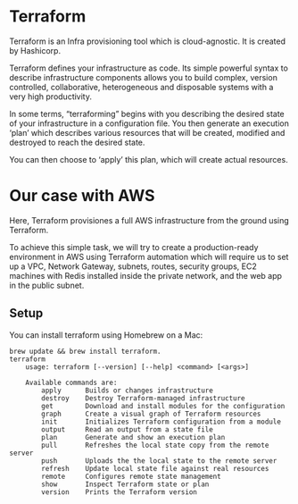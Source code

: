 # Terraform 

Terraform is an Infra provisioning tool which is cloud-agnostic. 
It is created by Hashicorp. 

Terraform defines your infrastructure as code. 
Its simple powerful syntax to describe infrastructure components 
allows you to build complex, version controlled, 
collaborative, heterogeneous and disposable systems with a very high productivity.

In some terms, “terraforming” begins with you describing the desired state of your infrastructure in a configuration file.
You then generate an execution ‘plan’ which describes various resources that will be created, 
modified and destroyed to reach the desired state.

You can then choose to ‘apply’ this plan, which will create actual resources.


# Our case with AWS

Here, Terraform provisiones a full AWS infrastructure from the ground using Terraform. 

To achieve this simple task, we will try to create a production-ready environment in AWS using Terraform automation which will require us to set up a VPC, Network Gateway, subnets, routes, security groups, EC2 machines with Redis installed inside the private network, and the web app in the public subnet.


## Setup

You can install terraform using Homebrew on a Mac: 
```console
brew update && brew install terraform.
terraform
    usage: terraform [--version] [--help] <command> [<args>]

    Available commands are:
        apply      Builds or changes infrastructure
        destroy    Destroy Terraform-managed infrastructure
        get        Download and install modules for the configuration
        graph      Create a visual graph of Terraform resources
        init       Initializes Terraform configuration from a module
        output     Read an output from a state file
        plan       Generate and show an execution plan
        pull       Refreshes the local state copy from the remote server
        push       Uploads the the local state to the remote server
        refresh    Update local state file against real resources
        remote     Configures remote state management
        show       Inspect Terraform state or plan
        version    Prints the Terraform version
```


